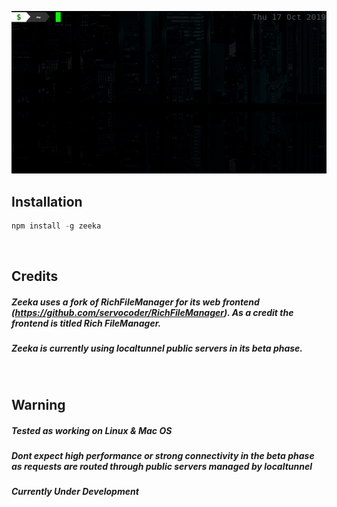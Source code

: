 <p align="center">
  <img src="https://raw.githubusercontent.com/zaygozi/zeeka/master/zeeka-invoke.gif">
</p>

## Installation
```javascript
npm install -g zeeka
```

<br>

## Credits
##### Zeeka uses a fork of RichFileManager for its web frontend (https://github.com/servocoder/RichFileManager). As a credit the frontend is titled Rich FileManager.
##### Zeeka is currently using localtunnel public servers in its beta phase.

<br>

## Warning
##### Tested as working on Linux & Mac OS
##### Dont expect high performance or strong connectivity in the beta phase as requests are routed through public servers managed by localtunnel
##### Currently Under Development
